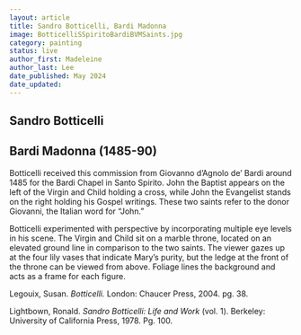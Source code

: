 ```yaml
---
layout: article
title: Sandro Botticelli, Bardi Madonna
image: BotticelliSSpiritoBardiBVMSaints.jpg
category: painting
status: live
author_first: Madeleine 
author_last: Lee
date_published: May 2024
date_updated:
---
```


## Sandro Botticelli
## Bardi Madonna (1485-90)

Botticelli received this commission from Giovanno d’Agnolo de’ Bardi around 1485 for the Bardi Chapel in Santo Spirito. John the Baptist appears on the left of the Virgin and Child holding a cross, while John the Evangelist stands on the right holding his Gospel writings. These two saints refer to the donor Giovanni, the Italian word for “John.”  

 

Botticelli experimented with perspective by incorporating multiple eye levels in his scene. The Virgin and Child sit on a marble throne, located on an elevated ground line in comparison to the two saints. The viewer gazes up at the four lily vases that indicate Mary’s purity, but the ledge at the front of the throne can be viewed from above. Foliage lines the background and acts as a frame for each figure. 

 

Legouix, Susan. *Botticelli.* London: Chaucer Press, 2004. pg. 38. 

Lightbown, Ronald. *Sandro Botticelli: Life and Work* (vol. 1). Berkeley: University of California Press, 1978. Pg. 100. 
